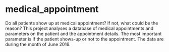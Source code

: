 # medical_appointment
Do all patients show up at medical appointment? If not, what could be the reason?  This project analyses a database of medical appointments and parameters on the patient and the appointment details. The most important parameter is if the patient shows-up or not to the appointment. The data are during the month of June 2016.
